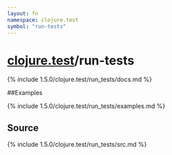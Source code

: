 ```yaml
---
layout: fn
namespace: clojure.test
symbol: "run-tests"
---
```


# [clojure.test](../)/run-tests

{% include 1.5.0/clojure.test/run_tests/docs.md %}

##Examples

{% include 1.5.0/clojure.test/run_tests/examples.md %}
## Source
{% include 1.5.0/clojure.test/run_tests/src.md %}

